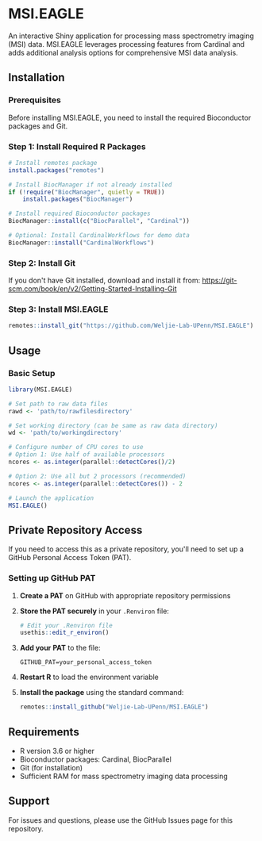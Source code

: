# MSI.EAGLE

An interactive Shiny application for processing mass spectrometry imaging (MSI) data. MSI.EAGLE leverages processing features from Cardinal and adds additional analysis options for comprehensive MSI data analysis.

## Installation

### Prerequisites

Before installing MSI.EAGLE, you need to install the required Bioconductor packages and Git.

### Step 1: Install Required R Packages

```r
# Install remotes package
install.packages("remotes")

# Install BiocManager if not already installed
if (!require("BiocManager", quietly = TRUE))
    install.packages("BiocManager")

# Install required Bioconductor packages
BiocManager::install(c("BiocParallel", "Cardinal"))

# Optional: Install CardinalWorkflows for demo data
BiocManager::install("CardinalWorkflows")
```

### Step 2: Install Git

If you don't have Git installed, download and install it from: https://git-scm.com/book/en/v2/Getting-Started-Installing-Git

### Step 3: Install MSI.EAGLE

```r
remotes::install_git("https://github.com/Weljie-Lab-UPenn/MSI.EAGLE")
```

## Usage

### Basic Setup

```r
library(MSI.EAGLE)

# Set path to raw data files
rawd <- 'path/to/rawfilesdirectory'

# Set working directory (can be same as raw data directory)
wd <- 'path/to/workingdirectory'

# Configure number of CPU cores to use
# Option 1: Use half of available processors
ncores <- as.integer(parallel::detectCores()/2)

# Option 2: Use all but 2 processors (recommended)
ncores <- as.integer(parallel::detectCores()) - 2

# Launch the application
MSI.EAGLE()
```

## Private Repository Access

If you need to access this as a private repository, you'll need to set up a GitHub Personal Access Token (PAT).

### Setting up GitHub PAT

1. **Create a PAT** on GitHub with appropriate repository permissions

2. **Store the PAT securely** in your `.Renviron` file:
   ```r
   # Edit your .Renviron file
   usethis::edit_r_environ()
   ```

3. **Add your PAT** to the file:
   ```
   GITHUB_PAT=your_personal_access_token
   ```

4. **Restart R** to load the environment variable

5. **Install the package** using the standard command:
   ```r
   remotes::install_github("Weljie-Lab-UPenn/MSI.EAGLE")
   ```

## Requirements

- R version 3.6 or higher
- Bioconductor packages: Cardinal, BiocParallel
- Git (for installation)
- Sufficient RAM for mass spectrometry imaging data processing

## Support

For issues and questions, please use the GitHub Issues page for this repository.
